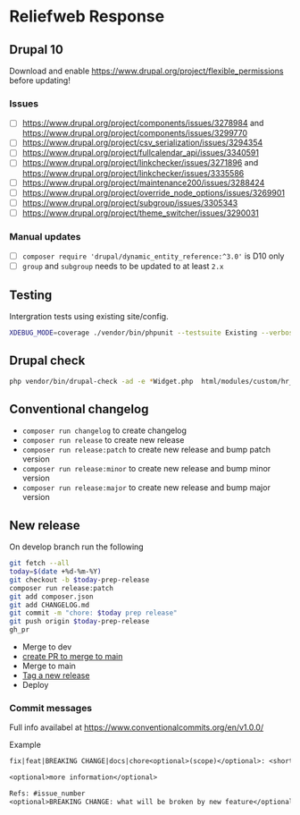 # Reliefweb Response

## Drupal 10

Download and enable https://www.drupal.org/project/flexible_permissions before updating!

### Issues

- [ ] https://www.drupal.org/project/components/issues/3278984 and https://www.drupal.org/project/components/issues/3299770
- [ ] https://www.drupal.org/project/csv_serialization/issues/3294354
- [ ] https://www.drupal.org/project/fullcalendar_api/issues/3340591
- [ ] https://www.drupal.org/project/linkchecker/issues/3271896 and https://www.drupal.org/project/linkchecker/issues/3335586
- [ ] https://www.drupal.org/project/maintenance200/issues/3288424
- [ ] https://www.drupal.org/project/override_node_options/issues/3269901
- [ ] https://www.drupal.org/project/subgroup/issues/3305343
- [ ] https://www.drupal.org/project/theme_switcher/issues/3290031

### Manual updates

- [ ] `composer require 'drupal/dynamic_entity_reference:^3.0'` is D10 only
- [ ] `group` and `subgroup` needs to be updated to at least `2.x`

## Testing

Intergration tests using existing site/config.

```sh {name=runtests}
XDEBUG_MODE=coverage ./vendor/bin/phpunit --testsuite Existing --verbose
```


## Drupal check

```sh {name=drupalcheck}
php vendor/bin/drupal-check -ad -e *Widget.php  html/modules/custom/hr_paragraphs/src
```

## Conventional changelog

- `composer run changelog` to create changelog
- `composer run release` to create new release
- `composer run release:patch` to create new release and bump patch version
- `composer run release:minor` to create new release and bump minor version
- `composer run release:major` to create new release and bump major version

## New release

On develop branch run the following

```sh {name=changelog}
git fetch --all
today=$(date +%d-%m-%Y)
git checkout -b $today-prep-release
composer run release:patch
git add composer.json
git add CHANGELOG.md
git commit -m "chore: $today prep release"
git push origin $today-prep-release
gh_pr
```

- Merge to dev
- [create PR to merge to main](https://github.com/UN-OCHA/response-site/compare/main...develop)
- Merge to main
- [Tag a new release](./gh_release)
- Deploy

### Commit messages

Full info availabel at https://www.conventionalcommits.org/en/v1.0.0/

Example

```txt
fix|feat|BREAKING CHANGE|docs|chore<optional>(scope)</optional>: <short title>

<optional>more information</optional>

Refs: #issue_number
<optional>BREAKING CHANGE: what will be broken by new feature</optional>
```
